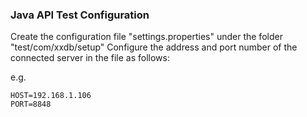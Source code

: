 ### Java API Test Configuration

Create the configuration file "settings.properties" under the folder "test/com/xxdb/setup"
Configure the address and port number of the connected server in the file as follows:

e.g.

```
HOST=192.168.1.106
PORT=8848
```

